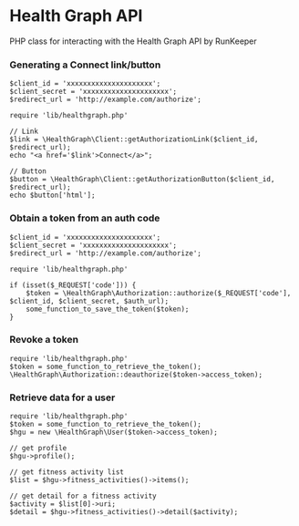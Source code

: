 # Health Graph API

PHP class for interacting with the Health Graph API by RunKeeper


### Generating a Connect link/button

    $client_id = 'xxxxxxxxxxxxxxxxxxxxx';
    $client_secret = 'xxxxxxxxxxxxxxxxxxxxx';
    $redirect_url = 'http://example.com/authorize';
    
    require 'lib/healthgraph.php'
    
    // Link
    $link = \HealthGraph\Client::getAuthorizationLink($client_id, $redirect_url);
    echo "<a href='$link'>Connect</a>";
    
    // Button
    $button = \HealthGraph\Client::getAuthorizationButton($client_id, $redirect_url);
    echo $button['html'];

### Obtain a token from an auth code

    $client_id = 'xxxxxxxxxxxxxxxxxxxxx';
    $client_secret = 'xxxxxxxxxxxxxxxxxxxxx';
    $redirect_url = 'http://example.com/authorize';

    require 'lib/healthgraph.php'
    
    if (isset($_REQUEST['code'])) {
        $token = \HealthGraph\Authorization::authorize($_REQUEST['code'], $client_id, $client_secret, $auth_url);
        some_function_to_save_the_token($token);
    }

### Revoke a token

    require 'lib/healthgraph.php'
    $token = some_function_to_retrieve_the_token();
    \HealthGraph\Authorization::deauthorize($token->access_token);

### Retrieve data for a user

    require 'lib/healthgraph.php'
    $token = some_function_to_retrieve_the_token();
    $hgu = new \HealthGraph\User($token->access_token);
    
    // get profile
    $hgu->profile();
    
    // get fitness activity list
    $list = $hgu->fitness_activities()->items();
    
    // get detail for a fitness activity
    $activity = $list[0]->uri;
    $detail = $hgu->fitness_activities()->detail($activity);